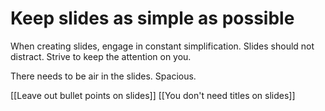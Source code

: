 # Keep slides as simple as possible

When creating slides, engage in constant simplification. Slides should not distract. Strive to keep the attention on you.

There needs to be air in the slides. Spacious. 

[[Leave out bullet points on slides]]
[[You don't need titles on slides]]
